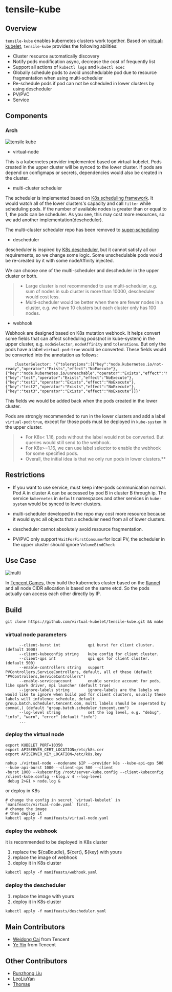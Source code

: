 # tensile-kube

## Overview

`tensile-kube` enables kubernetes clusters work together. Based on [virtual-kubelet](https://github.com/virtual-kubelet/virtual-kubelet), `tensile-kube`
provides the following abilities:

- Cluster resource automatically discovery
- Notify pods modification async, decrease the cost of frequently list
- Support all actions of `kubectl logs` and `kubectl exec`
- Globally schedule pods to avoid unschedulable pod due to resource fragmentation when using multi-scheduler
- Re-schedule pods if pod can not be scheduled in lower clusters by using descheduler
- PV/PVC
- Service

## Components

### Arch

![tensile kube](./docs/tensile-kube.png)

- virtual-node

This is a kubernetes provider implemented based on virtual-kubelet. Pods created in the upper cluster
will be synced to the lower cluster. If pods are depend on configmaps or secrets, dependencies would 
also be created in the cluster. 

- multi-cluster scheduler

The scheduler is implemented based on [K8s scheduling framework](https://kubernetes.io/docs/concepts/scheduling-eviction/scheduling-framework/). It would watch all of the lower 
clusters's capacity and call `filter` while scheduling pods. If the number of available nodes is greater 
than or equal to 1, the pods can be scheduler. As you see, this may cost more resources, so we add another 
implementation(descheduler).

The multi-cluster scheduler repo has been removed to [super-scheduling](https://github.com/cwdsuzhou/super-scheduling)

- descheduler

descheduler is inspired by [K8s descheduler](https://github.com/kubernetes-sigs/descheduler), but it cannot 
satisfy all our requirements, so we change some logic. Some unschedulable pods would be re-created by it with some 
nodeAffinity injected.

We can choose one of the multi-scheduler and descheduler in the upper cluster or both.

 > - Large cluster is not recommended to use multi-scheduler, e.g. sum of nodes in sub cluster is more than
 10000, descheduler would cost less.
> - Multi-scheduler would be better when there are fewer nodes in a cluster, e.g. we have 10 clusters but each cluster
 only has 100 nodes.

- webhook

Webhook are designed based on K8s mutation webhook. It helps convert some fields that can affect scheduling pods(not in kube-system) in the upper cluster, e.g. `nodeSelector`, `nodeAffinity` and `tolerations`. But only the pods have a label `virtual-pod:true` would be converted. These fields would be converted into the annotation as follows:
 
```text
    clusterSelector: '{"tolerations":[{"key":"node.kubernetes.io/not-ready","operator":"Exists","effect":"NoExecute"},{"key":"node.kubernetes.io/unreachable","operator":"Exists","effect":"NoExecute"},{"key":"test","operator":"Exists","effect":"NoExecute"},{"key":"test1","operator":"Exists","effect":"NoExecute"},{"key":"test2","operator":"Exists","effect":"NoExecute"},{"key":"test3","operator":"Exists","effect":"NoExecute"}]}'
``` 

This fields we would be added back when the pods created in the lower cluster.

Pods are strongly recommended to run in the lower clusters and add a label `virtual-pod:true`, except for those pods must be deployed in `kube-system` in the upper cluster.
 
> - For K8s< 1.16, pods without the label would not be converted. But queries would still send to the webhook.
> - For K8s>=1.16, we can use label selector to enable the webhook for some specified pods. 
> - Overall, the initial idea is that we only run pods in lower clusters.**

## Restrictions

- If you want to use service, must keep inter-pods communication normal. Pod A in cluster A can be accessed by pod B in cluster B through ip. The service `kubernetes` 
in `default` namespaces and other services in `kube-system` would be synced to lower clusters.

- multi-scheduler developed in the repo may cost more resource because it would sync all objects that a scheduler
 need from all of lower clusters.

- descheduler cannot absolutely avoid resource fragmentation.

- PV/PVC only support `WaitForFirstConsumer`for local PV, the scheduler in the upper cluster should ignore
 `VolumeBindCheck`

## Use Case

![multi](./docs/multi.png)

In [Tencent Games](https://game.qq.com/), they build the kubernetes cluster based on the [flannel](https://github.com/coreos/flannel) and all node CIDR allocation
 is based on the same etcd. So the pods actually can access each other directly by IP.

## Build

```build
git clone https://github.com/virtual-kubelet/tensile-kube.git && make
```
### virtual node parameters

```build
      --client-burst int            qpi burst for client cluster. (default 1000)
      --client-kubeconfig string    kube config for client cluster.
      --client-qps int              qpi qps for client cluster. (default 500)
      --enable-controllers string   support PVControllers,ServiceControllers, default, all of these (default "PVControllers,ServiceControllers")
      --enable-serviceaccount       enable service account for pods, like spark driver, mpi launcher (default true)
      --ignore-labels string        ignore-labels are the labels we would like to ignore when build pod for client clusters, usually these labels will infulence schedule, default group.batch.scheduler.tencent.com, multi labels should be seperated by comma(,) (default "group.batch.scheduler.tencent.com")
      --log-level string            set the log level, e.g. "debug", "info", "warn", "error" (default "info")
      ...
```

### deploy the virtual node

```build
export KUBELET_PORT=10350
export APISERVER_CERT_LOCATION=/etc/k8s.cer
export APISERVER_KEY_LOCATION=/etc/k8s.key

nohup ./virtual-node --nodename $IP --provider k8s --kube-api-qps 500 --kube-api-burst 1000 --client-qps 500 --client
-burst 1000 --kubeconfig /root/server-kube.config --client-kubeconfig /client-kube.config --klog.v 4 --log-level
 debug 2>&1 > node.log &
```
or deploy in K8s

```shell
# change the config in secret `virtual-kubelet` in `manifeasts/virtual-node.yaml` first,
# change the image
# then deploy it
kubectl apply -f manifeasts/virtual-node.yaml
```

### deploy the webhook

it is recommended to be deployed in K8s cluster

1. replace the ${caBoudle}, ${cert}, ${key} with yours
2. replace the image of webhook
3. deploy it in K8s cluster

```shell
kubectl apply -f manifeasts/webhook.yaml
```

### deploy the descheduler

1. replace the image with yours
2. deploy it in K8s cluster

```shell
kubectl apply -f manifeasts/descheduler.yaml
```

## Main Contributors

- [Weidong Cai](https://github.com/cwdsuzhou) from Tencent
- [Ye Yin](https://github.com/hustcat) from Tencent

## Other Contributors
- [Runzhong Liu](https://github.com/runzhliu)
- [LeoLiuYan](https://github.com/LeoLiuYan)
- [Thomas](https://github.com/tghartland)
